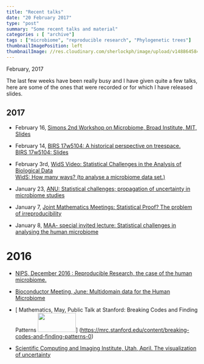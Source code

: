 ```yaml
---
title: "Recent talks"
date: "20 February 2017"
type: "post"
summary: "Some recent talks and material"
categories : [ "archive"]
tags : ["microbiome", "reproducible research", "Phylogenetic trees"]
thumbnailImagePosition: left
thumbnailImage: //res.cloudinary.com/sherlockph/image/upload/v1488645845/archive1_bfdaul.jpg
---
```


February, 2017

The last few weeks have been really busy and I have given
quite a few talks, here are some of the ones that were recorded or for which I have released slides.

<!--more-->

## 2017

 - February 16, [<i class="fa fa-file-pdf-o" style="font-size:24px;color:orange"></i>Simons 2nd Workshop on Microbiome, Broad Institute, MIT,  Slides](https://www.dropbox.com/s/zxukb6sal1h1n1k/SimonsMicrobiomeLongitudinalData.pdf?dl=0)

- February 14, [<i class="fa fa-file-movie-o" style="font-size:24px;color:red"></i>BIRS 17w5104: A historical perspective on treespace.](http://www.birs.ca/events/2017/5-day-workshops/17w5104/videos/watch/201702130901-Holmes.html)      
[<i class="fa fa-file-pdf-o" style="font-size:24px;color:orange"></i>BIRS 17w5104: Slides](http://www.birs.ca/workshops/2017/17w5104/files/Holmes-Phylo.pdf)

- February 3rd, [<i class="fa fa-file-movie-o" style="font-size:24px;color:red"></i>WidS Video: Statistical Challenges in the Analysis of Biological Data](https://www.youtube.com/watch?v=ft9hErHK9TU)      
[<i class="fa fa-file-pdf-o" style="font-size:24px;color:orange"></i>WidS: How many ways? (to analyse a microbiome data set.)](https://www.dropbox.com/s/nkho2nyk1erk0f7/WiDS_RR_Microbiome-2017.pdf?dl=0)

- January 23, [<i class="fa fa-file-pdf-o" style="font-size:24px;color:orange"></i> ANU: Statistical challenges; propagation of uncertainty in microbiome studies](https://www.dropbox.com/s/oy04gkn0i6lynd1/DADA_ANU.pdf?dl=0)

- January 7, [<i class="fa fa-file-pdf-o" style="font-size:24px;color:orange"></i> Joint Mathematics Meetings: Statistical Proof? The problem of irreproducibility](https://www.dropbox.com/s/k63xrrlbu27emyt/JMM-CEB_StatisticalProof-eda.pdf?dl=0)

- January 8, [<i class="fa fa-file-pdf-o" style="font-size:24px;color:orange"></i>  MAA- special invited lecture: Statistical challenges in analysing the human microbiome](https://www.dropbox.com/s/ix5jyeyg3ahcz5x/JMM_MAA_RR_Microbiome-2017.pdf?dl=0)


# 2016    

- [<i class="fa fa-file-movie-o" style="font-size:24px;color:red"></i> NIPS, December 2016 : Reproducible Research, the case of the human microbiome.](
https://channel9.msdn.com/Events/Neural-Information-Processing-Systems-Conference/Neural-Information-Processing-Systems-Conference-NIPS-2016/Reproducible-Research-the-Case-of-the-Human-Microbiome)

- [<i class="fa fa-file-pdf-o" style="font-size:24px;color:orange"></i> Bioconductor Meeting, June: Multidomain data  for the Human Microbiome](http://bioconductor.org/help/course-materials/2016/BioC2016/InvitedTalks1/160624-Holmes-MultitableMicrobiomeBioc.pdf)

- [<i class="fa fa-file-movie-o" style="font-size:24px;color:red"></i> Mathematics, May, Public Talk at Stanford: Breaking Codes and Finding Patterns <img src="http://res.cloudinary.com/sherlockph/image/upload/v1488142802/susan_holmes-davey_hubay2016_small_kmmjif.jpg" width="100" height="50">]
(https://mrc.stanford.edu/content/breaking-codes-and-finding-patterns-0)

- [<i class="fa fa-file-pdf-o" style="font-size:24px;color:orange"></i> 
Scientific Computing and Imaging Institute, Utah, April.
The visualization of uncertainty](https://www.dropbox.com/s/hbslt6shzw4d0nt/Geometry_of_Uncertainty_Utah.pdf?dl=0)    

